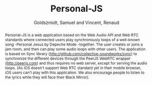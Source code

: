 --- 
title: "Personal-JS" 
abstract: "Personal-JS is a web application based on the Web Audio API and Web RTC standards where connected users play synchronously loops of a well-known song -Personal Jesus by Depeche Mode -together. The user creates or joins a jam room, and then can play some audio loops with other users. The application is based on Sync library (http://github.com/collective-soundworks/sync) to synchronize the different devices through the PeerJS WebRTC wrapper (http://peerjs.com) and thus requires no web server, except for serving the audio loops. (As iOS doesn't support Web RTC standard yet in their mobile browser, iOS users can't play with this application. We also encourage people to listen to the lyrics while they will face their Black Mirror)." 
address: "Atlanta, Georgia" 
author: "Goldszmidt, Samuel and Vincent, Renaud"
webAuthor: "Samuel Goldszmidt, Renaud Vincent" 
booktitle: "Proceedings of the International Web Audio Conference" 
editor: "Freeman, Jason and Lerch, Alexander and Paradis, Matthew" 
month: "Proceedings of the International Web Audio Conference"
pages: "undefined" 
publisher: "Georgia Tech" 
series: "WAC '16"
type: "Artwork"  
year: "2016" 
id: "2016_EA_30" 
tags: year2016
media: none 
pdflink: /_data/papers/pdf/2016/2016_30.pdf
ISSN: 2663-5844
---